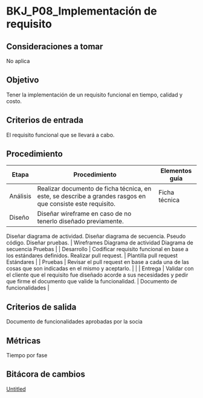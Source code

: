 # BKJ_P08_Implementación de requisito

## Consideraciones a tomar[](https://ace-software-development.github.io/Manual-de-Operaciones/docs/BlackJack/Procesos/P05_Definici%C3%B3n%20de%20Procesos#consideraciones-a-tomar)

No aplica

## Objetivo[](https://ace-software-development.github.io/Manual-de-Operaciones/docs/BlackJack/Procesos/P05_Definici%C3%B3n%20de%20Procesos#objetivo)

Tener la implementación de un requisito funcional en tiempo, calidad y costo.

## Criterios de entrada[](https://ace-software-development.github.io/Manual-de-Operaciones/docs/BlackJack/Procesos/P05_Definici%C3%B3n%20de%20Procesos#criterios-de-entrada)

El requisito funcional que se llevará a cabo.

## Procedimiento[](https://ace-software-development.github.io/Manual-de-Operaciones/docs/BlackJack/Procesos/P05_Definici%C3%B3n%20de%20Procesos#procedimiento)

| Etapa | Procedimiento | Elementos guía |
| --- | --- | --- |
| Análisis | Realizar documento de ficha técnica, en este, se describe a grandes rasgos en que consiste este requisito. | Ficha técnica |
| Diseño | Diseñar wireframe en caso de no tenerlo diseñado previamente.
Diseñar diagrama de actividad.
Diseñar diagrama de secuencia.
Pseudo código.
Diseñar pruebas. | Wireframes
Diagrama de actividad
Diagrama de secuencia
Pruebas |
| Desarrollo | Codificar requisito funcional en base a los estándares definidos.
Realizar pull request. | Plantilla pull request 
Estándares |
| Pruebas | Revisar el pull request en base a cada una de las cosas que son indicadas en el mismo y aceptarlo. |  |
| Entrega | Validar con el cliente que el requisito fue diseñado acorde a sus necesidades y pedir que firme el documento que valide la funcionalidad. | Documento de funcionalidades |

## Criterios de salida[](https://ace-software-development.github.io/Manual-de-Operaciones/docs/BlackJack/Procesos/P05_Definici%C3%B3n%20de%20Procesos#criterios-de-salida)

Documento de funcionalidades aprobadas por la socia 

## Métricas[](https://ace-software-development.github.io/Manual-de-Operaciones/docs/BlackJack/Procesos/P05_Definici%C3%B3n%20de%20Procesos#m%C3%A9tricas)

Tiempo por fase

## Bitácora de cambios

[Untitled](BKJ_P08_Implementacio%CC%81n%20de%20requisito%20737c1b55e0564670a95427b99fcc993e/Untitled%20Database%207bdaa3ff12b942fea3b34396cb563d63.csv)